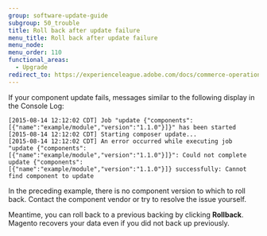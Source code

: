 ```yaml
---
group: software-update-guide
subgroup: 50_trouble
title: Roll back after update failure
menu_title: Roll back after update failure
menu_node:
menu_order: 110
functional_areas:
  - Upgrade
redirect_to: https://experienceleague.adobe.com/docs/commerce-operations/upgrade-guide/troubleshooting/roll-back-after-update-failure.html
---
```


If your component update fails, messages similar to the following display in the Console Log:

```terminal
[2015-08-14 12:12:02 CDT] Job "update {"components":[{"name":"example/module","version":"1.1.0"}]}" has been started
[2015-08-14 12:12:02 CDT] Starting composer update...
[2015-08-14 12:12:02 CDT] An error occurred while executing job "update {"components":
[{"name":"example/module","version":"1.1.0"}]}": Could not complete update {"components":
[{"name":"example/module","version":"1.1.0"}]} successfully: Cannot find component to update
```

In the preceding example, there is no component version to which to roll back. Contact the component vendor or try to resolve the issue yourself.

Meantime, you can roll back to a previous backing by clicking **Rollback**. Magento recovers your data even if you did not back up previously.
